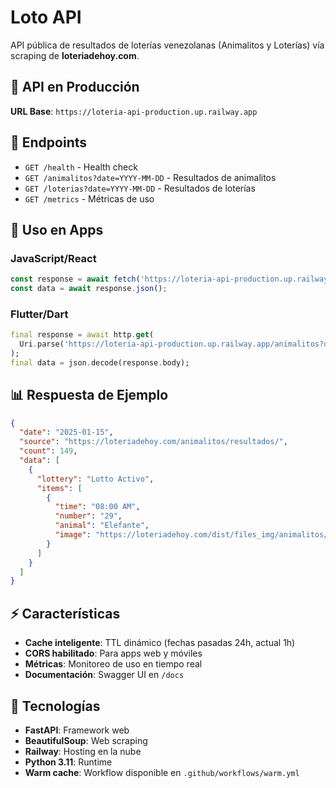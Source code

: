 # Loto API

API pública de resultados de loterías venezolanas (Animalitos y Loterías) vía scraping de **loteriadehoy.com**.

## 🚀 API en Producción

**URL Base**: `https://loteria-api-production.up.railway.app`

## 📡 Endpoints

- `GET /health` - Health check
- `GET /animalitos?date=YYYY-MM-DD` - Resultados de animalitos
- `GET /loterias?date=YYYY-MM-DD` - Resultados de loterías
- `GET /metrics` - Métricas de uso

## 📱 Uso en Apps

### JavaScript/React
```javascript
const response = await fetch('https://loteria-api-production.up.railway.app/animalitos?date=2025-01-15');
const data = await response.json();
```

### Flutter/Dart
```dart
final response = await http.get(
  Uri.parse('https://loteria-api-production.up.railway.app/animalitos?date=2025-01-15')
);
final data = json.decode(response.body);
```

## 📊 Respuesta de Ejemplo

```json
{
  "date": "2025-01-15",
  "source": "https://loteriadehoy.com/animalitos/resultados/",
  "count": 149,
  "data": [
    {
      "lottery": "Lotto Activo",
      "items": [
        {
          "time": "08:00 AM",
          "number": "29",
          "animal": "Elefante",
          "image": "https://loteriadehoy.com/dist/files_img/animalitos/elefante.webp"
        }
      ]
    }
  ]
}
```

## ⚡ Características

- **Cache inteligente**: TTL dinámico (fechas pasadas 24h, actual 1h)
- **CORS habilitado**: Para apps web y móviles
- **Métricas**: Monitoreo de uso en tiempo real
- **Documentación**: Swagger UI en `/docs`

## 🔧 Tecnologías

- **FastAPI**: Framework web
- **BeautifulSoup**: Web scraping
- **Railway**: Hosting en la nube
- **Python 3.11**: Runtime
- **Warm cache**: Workflow disponible en `.github/workflows/warm.yml`

